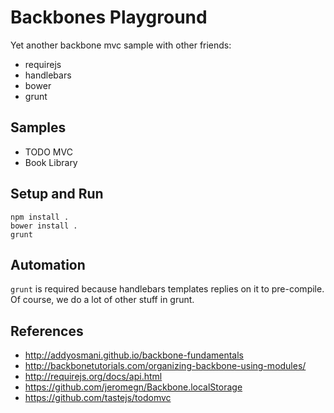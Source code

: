 # Backbones Playground

Yet another backbone mvc sample with other friends:

* requirejs
* handlebars
* bower
* grunt


## Samples

* TODO MVC
* Book Library

## Setup and Run

```
npm install .
bower install .
grunt
```

## Automation

`grunt` is required because handlebars templates replies on it to pre-compile. Of course, we do a lot of other stuff in grunt.

## References

* http://addyosmani.github.io/backbone-fundamentals
* http://backbonetutorials.com/organizing-backbone-using-modules/
* http://requirejs.org/docs/api.html
* https://github.com/jeromegn/Backbone.localStorage
* https://github.com/tastejs/todomvc